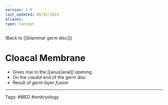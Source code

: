 ```yaml
---
version: 1.0
last_updated: 08/01/2023
aliases: 
type: Concept
---
```


(Back to [[bilaminar germ disc]])

# Cloacal Membrane

- Gives rise to the [[anus|anal]] opening
- On the _caudal_ end of the germ disc
- Result of _germ layer fusion_

---
Tags: #MED #embryology 